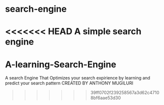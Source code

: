 # search-engine
<<<<<<< HEAD
A simple search engine
=======
# A-learning-Search-Engine
A search Engine That Optimizes your search expirience by learning and predict your search pattern
CREATED BY ANTHONY MUGILURI
>>>>>>> 39ff0702f239258567a3d62c47108bf6aae53d30
